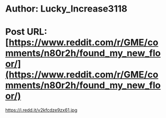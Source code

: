 # Author: Lucky_Increase3118
# Post URL: [https://www.reddit.com/r/GME/comments/n80r2h/found_my_new_floor/](https://www.reddit.com/r/GME/comments/n80r2h/found_my_new_floor/)


https://i.redd.it/v2kfcdze9zx61.jpg